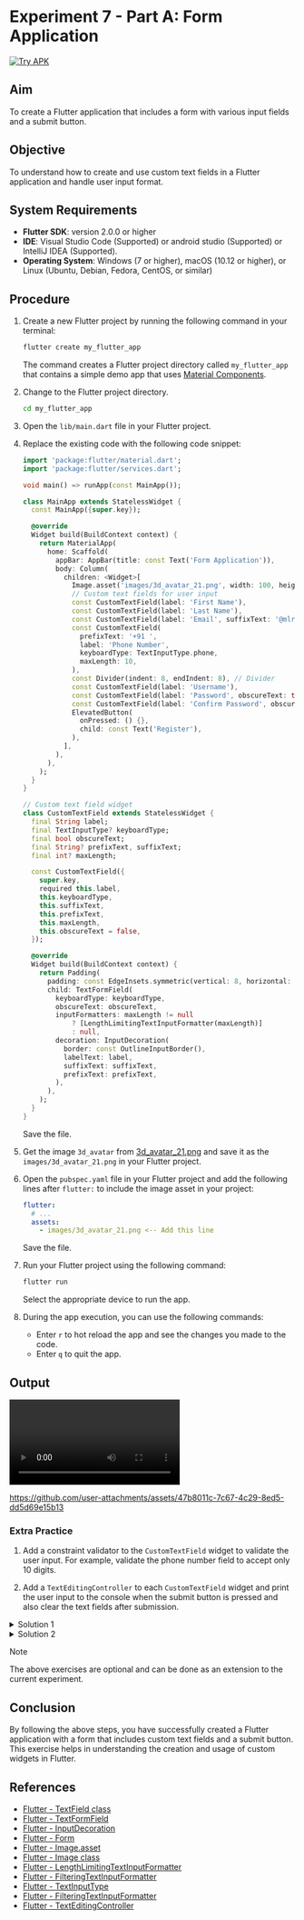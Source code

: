 # Experiment 7 - Part A:  **Form Application**
[![Try APK](https://img.shields.io/badge/Try%20APK-Download-blue)](#file:exp_7_a.apk)

## Aim
To create a Flutter application that includes a form with various input fields and a submit button.

## Objective
To understand how to create and use custom text fields in a Flutter application and handle user input format.

## System Requirements
- **Flutter SDK**: version 2.0.0 or higher
- **IDE**: Visual Studio Code (Supported) or android studio (Supported) or IntelliJ IDEA (Supported).
- **Operating System**: Windows (7 or higher), macOS (10.12 or higher), or Linux (Ubuntu, Debian, Fedora, CentOS, or similar)

## Procedure

1. Create a new Flutter project by running the following command in your terminal:
    ```cmd
    flutter create my_flutter_app
    ```
    The command creates a Flutter project directory called `my_flutter_app` that contains a simple demo app that uses [Material Components](https://m3.material.io/components).

2. Change to the Flutter project directory.
    ```cmd
    cd my_flutter_app
    ```
3. Open the `lib/main.dart` file in your Flutter project.

4. Replace the existing code with the following code snippet:
    ```dart
    import 'package:flutter/material.dart';
    import 'package:flutter/services.dart';

    void main() => runApp(const MainApp());

    class MainApp extends StatelessWidget {
      const MainApp({super.key});

      @override
      Widget build(BuildContext context) {
        return MaterialApp(
          home: Scaffold(
            appBar: AppBar(title: const Text('Form Application')),
            body: Column(
              children: <Widget>[
                Image.asset('images/3d_avatar_21.png', width: 100, height: 100),
                // Custom text fields for user input
                const CustomTextField(label: 'First Name'),
                const CustomTextField(label: 'Last Name'),
                const CustomTextField(label: 'Email', suffixText: '@mlritm.ac.in'),
                const CustomTextField(
                  prefixText: '+91 ',
                  label: 'Phone Number',
                  keyboardType: TextInputType.phone,
                  maxLength: 10,
                ),
                const Divider(indent: 8, endIndent: 8), // Divider
                const CustomTextField(label: 'Username'),
                const CustomTextField(label: 'Password', obscureText: true),
                const CustomTextField(label: 'Confirm Password', obscureText: true),
                ElevatedButton(
                  onPressed: () {},
                  child: const Text('Register'),
                ),
              ],
            ),
          ),
        );
      }
    }

    // Custom text field widget
    class CustomTextField extends StatelessWidget {
      final String label;
      final TextInputType? keyboardType;
      final bool obscureText;
      final String? prefixText, suffixText;
      final int? maxLength;

      const CustomTextField({
        super.key,
        required this.label,
        this.keyboardType,
        this.suffixText,
        this.prefixText,
        this.maxLength,
        this.obscureText = false,
      });

      @override
      Widget build(BuildContext context) {
        return Padding(
          padding: const EdgeInsets.symmetric(vertical: 8, horizontal: 16),
          child: TextFormField(
            keyboardType: keyboardType,
            obscureText: obscureText,
            inputFormatters: maxLength != null
                ? [LengthLimitingTextInputFormatter(maxLength)]
                : null,
            decoration: InputDecoration(
              border: const OutlineInputBorder(),
              labelText: label,
              suffixText: suffixText,
              prefixText: prefixText,
            ),
          ),
        );
      }
    }
    ```
    Save the file.

5. Get the image `3d_avatar` from [3d_avatar_21.png](https://github.com/srinu2003/Flutter-Lab/blob/main/exp_7_a/images/3d_avatar_21.png) and save it as the `images/3d_avatar_21.png` in your Flutter project.

6. Open the `pubspec.yaml` file in your Flutter project and add the following lines after `flutter:` to include the image asset in your project:

    ```yaml
    flutter:
      # ...
      assets:
        - images/3d_avatar_21.png <-- Add this line
    ```
    Save the file.

7. Run your Flutter project using the following command:
    ```cmd
    flutter run
    ```
    Select the appropriate device to run the app.

8. During the app execution, you can use the following commands:
    - Enter `r` to hot reload the app and see the changes you made to the code.
    - Enter `q` to quit the app.

## Output
<video controls src="exp_7_a_output.mp4" title="Form Application"></video>


https://github.com/user-attachments/assets/47b8011c-7c67-4c29-8ed5-dd5d69e15b13



### Extra Practice

1. Add a constraint validator to the `CustomTextField` widget to validate the user input. For example, validate the phone number field to accept only 10 digits.

2. Add a `TextEditingController` to each `CustomTextField` widget and print the user input to the console when the submit button is pressed and also clear the text fields after submission.

<details>
  <summary>Solution 1</summary>

```dart
import 'package:flutter/foundation.dart';
import 'package:flutter/material.dart';
import 'package:flutter/services.dart';

void main() => runApp(const MainApp());

class MainApp extends StatelessWidget {
  const MainApp({super.key});

  @override
  Widget build(BuildContext context) {
    return MaterialApp(
      home: Scaffold(
        appBar: AppBar(title: const Text('Form Application')),
        body: const SingleChildScrollView(
          // SafeArea widget to avoid UI elements from being hidden by the device's notch, etc.
          child: RegisterForm(),
        ),
      ),
    );
  }
}

class RegisterForm extends StatefulWidget {
  const RegisterForm({super.key});

  @override
  State<RegisterForm> createState() => _RegisterFormState();
}

class _RegisterFormState extends State<RegisterForm> {
  // About Controllers: https://api.flutter.dev/flutter/widgets/TextEditingController-class.html
  final _firstNameController       = TextEditingController();
  final _lastNameController        = TextEditingController();
  final _emailController           = TextEditingController();
  final _phoneController           = TextEditingController();
  final _usernameController        = TextEditingController();
  final _passwordController        = TextEditingController();
  final _confirmPasswordController = TextEditingController();

  @override
  void dispose() {
    _firstNameController.dispose();
    _lastNameController.dispose();
    _emailController.dispose();
    _phoneController.dispose();
    _usernameController.dispose();
    _passwordController.dispose();
    _confirmPasswordController.dispose();
    super.dispose();
  }

  void _handleSubmit() {
    if (kDebugMode) {
      print('''
    Form Values:
    First Name: ${_firstNameController.text}
    Last Name: ${_lastNameController.text}
    Email: ${_emailController.text}@mlritm.ac.in
    Phone: +91 ${_phoneController.text}
    Username: ${_usernameController.text}
    Password: ${_passwordController.text}
    Confirm Password: ${_confirmPasswordController.text}
    ''');
    }
  }

  @override
  Widget build(BuildContext context) {
    return Column(
      children: <Widget>[
        Image.asset('images/3d_avatar_21.png', width: 100, height: 100),
        CustomTextField(controller: _firstNameController, label: 'First Name'),
        CustomTextField(controller: _lastNameController, label: 'Last Name'),
        CustomTextField(
            controller: _emailController,
            label: 'Email ID',
            suffixText: '@mlritm.ac.in'),
        CustomTextField(
          controller: _phoneController,
          prefixText: '+91 ',
          label: 'Mobile Number',
          keyboardType: TextInputType.phone,
          maxLength: 10,
          inputFormatters: [
            FilteringTextInputFormatter.allow(RegExp(r'[0-9*]')),
            LengthLimitingTextInputFormatter(10)
          ],
        ),
        const Divider(indent: 8, endIndent: 8),
        CustomTextField(controller: _usernameController, label: 'Username'),
        CustomTextField(
            controller: _passwordController,
            label: 'Password',
            obscureText: true,
            passwordVisibilityToggle: false),
        CustomTextField(
            controller: _confirmPasswordController,
            label: 'Confirm Password',
            obscureText: true,
            passwordVisibilityToggle: true),
        Padding(
          padding: const EdgeInsets.symmetric(vertical: 8, horizontal: 16),
          child: Row(
            mainAxisAlignment: MainAxisAlignment.end,
            children: [
              FilledButton.icon(
                onPressed: _handleSubmit,
                icon: const Icon(Icons.login),
                label: const Text('Register'),
              ),
            ],
          ),
        ),
      ],
    );
  }
}

class CustomTextField extends StatefulWidget {
  final String label;
  final TextEditingController? controller; // Add controller
  final TextInputType? keyboardType;
  final bool obscureText;
  final String? prefixText, suffixText;
  final int? maxLength;
  final List<TextInputFormatter>? inputFormatters;
  final bool passwordVisibilityToggle;

  const CustomTextField({
    super.key,
    required this.label,
    this.controller, // Add controller
    this.keyboardType,
    this.suffixText,
    this.prefixText,
    this.maxLength,
    this.obscureText = false,
    this.passwordVisibilityToggle = false,
    this.inputFormatters,
  });

  @override
  State<CustomTextField> createState() => _CustomTextFieldState();
}

class _CustomTextFieldState extends State<CustomTextField> {
  bool _obscureText = true;

  @override
  void initState() {
    super.initState();
    _obscureText = widget.obscureText;
  }

  @override
  Widget build(BuildContext context) {
    return Padding(
      padding: const EdgeInsets.symmetric(vertical: 8, horizontal: 16),
      child: TextFormField(
        controller: widget.controller, // Add controller
        keyboardType: widget.keyboardType,
        obscureText: _obscureText,
        inputFormatters: widget.inputFormatters,
        decoration: InputDecoration(
          border: const OutlineInputBorder(),
          labelText: widget.label,
          suffixText: widget.suffixText,
          prefixText: widget.prefixText,
          suffixIcon: widget.obscureText && widget.passwordVisibilityToggle
              ? IconButton(
                  icon: Icon(
                    _obscureText
                        ? Icons.visibility_outlined
                        : Icons.visibility_off,
                  ),
                  onPressed: () {
                    setState(() {
                      _obscureText = !_obscureText;
                    });
                  },
                )
              : null,
        ),
      ),
    );
  }
}

```
</details>
<details>
  <summary>Solution 2</summary>

```dart
import 'package:flutter/foundation.dart';
import 'package:flutter/material.dart';
import 'package:flutter/services.dart';

void main() => runApp(const MainApp());

class MainApp extends StatelessWidget {
  const MainApp({super.key});

  @override
  Widget build(BuildContext context) {
    return MaterialApp(
      home: Scaffold(
        appBar: AppBar(title: const Text('Form Application')),
        body: const SafeArea(
          child: SingleChildScrollView(
            // SafeArea widget to avoid UI elements from being hidden by the device's notch, etc.
            child: RegisterForm(),
          ),
        ),
      ),
    );
  }
}

class RegisterForm extends StatefulWidget {
  const RegisterForm({super.key});

  @override
  State<RegisterForm> createState() => _RegisterFormState();
}

class _RegisterFormState extends State<RegisterForm> {
  /* About TextEditingController:
   * https://api.flutter.dev/flutter/widgets/TextEditingController-class.html
   */
  final List<TextEditingController> controllers = List.generate(
    7,
    (_) => TextEditingController(),
  );

  TextEditingController get _firstNameController       => controllers[0];
  TextEditingController get _lastNameController        => controllers[1];
  TextEditingController get _emailController           => controllers[2];
  TextEditingController get _phoneController           => controllers[3];
  TextEditingController get _usernameController        => controllers[4];
  TextEditingController get _passwordController        => controllers[5];
  TextEditingController get _confirmPasswordController => controllers[6];

  @override
  void dispose() {
    for (var controller in controllers) {
      controller.dispose();
    }
    super.dispose();
  }

  void _handleSubmit() {
    if (kDebugMode) {
      print('''

    First Name: ${_firstNameController.text}
    Last Name: ${_lastNameController.text}
    Email: ${_emailController.text}@mlritm.ac.in
    Phone: +91 ${_phoneController.text}
    Username: ${_usernameController.text}
    Password: ${_passwordController.text}
    Confirm Password: ${_confirmPasswordController.text}
    ''');
    }
  }

  void _handleClear() {
    for (var controller in controllers) {
      controller.clear();
    }
  }

  @override
  Widget build(BuildContext context) {
    return Column(
      children: <Widget>[
        Image.asset('images/3d_avatar_21.png', width: 100, height: 100),
        CustomTextField(controller: _firstNameController, label: 'First Name'),
        CustomTextField(controller: _lastNameController, label: 'Last Name'),
        CustomTextField(
            controller: _emailController,
            label: 'Email ID',
            suffixText: '@mlritm.ac.in'),
        CustomTextField(
          controller: _phoneController,
          prefixText: '+91 ',
          label: 'Mobile Number',
          keyboardType: TextInputType.phone,
          maxLength: 10,
          inputFormatters: [
            FilteringTextInputFormatter.allow(RegExp(r'[0-9*]')),
            LengthLimitingTextInputFormatter(10)
          ],
        ),
        const Divider(indent: 8, endIndent: 8),
        CustomTextField(controller: _usernameController, label: 'Username'),
        CustomTextField(
            controller: _passwordController,
            label: 'Password',
            obscureText: true,
            passwordVisibilityToggle: false),
        CustomTextField(
            controller: _confirmPasswordController,
            label: 'Confirm Password',
            obscureText: true,
            passwordVisibilityToggle: true),
        Padding(
          padding: const EdgeInsets.symmetric(vertical: 8, horizontal: 16),
          child: Row(
            mainAxisAlignment: MainAxisAlignment.end,
            children: [
              Padding(
                padding: const EdgeInsets.symmetric(horizontal: 8.0),
                child: TextButton(
                    onPressed: _handleClear, child: const Text('Clear')),
              ),
              FilledButton.icon(
                onPressed: _handleSubmit,
                icon: const Icon(Icons.login),
                label: const Text('Register'),
              ),
            ],
          ),
        ),
      ],
    );
  }
}

class CustomTextField extends StatefulWidget {
  final String label;
  final TextEditingController? controller; // Add controller
  final TextInputType? keyboardType;
  final bool obscureText;
  final String? prefixText, suffixText;
  final int? maxLength;
  final List<TextInputFormatter>? inputFormatters;
  final bool passwordVisibilityToggle;

  const CustomTextField({
    super.key,
    required this.label,
    this.controller, // Add controller
    this.keyboardType,
    this.suffixText,
    this.prefixText,
    this.maxLength,
    this.obscureText = false,
    this.passwordVisibilityToggle = false,
    this.inputFormatters,
  });

  @override
  State<CustomTextField> createState() => _CustomTextFieldState();
}

class _CustomTextFieldState extends State<CustomTextField> {
  bool _obscureText = true;

  @override
  void initState() {
    super.initState();
    _obscureText = widget.obscureText;
  }

  @override
  Widget build(BuildContext context) {
    return Padding(
      padding: const EdgeInsets.symmetric(vertical: 8, horizontal: 16),
      child: TextFormField(
        controller: widget.controller, // Add controller
        keyboardType: widget.keyboardType,
        obscureText: _obscureText,
        inputFormatters: widget.inputFormatters,
        decoration: InputDecoration(
          border: const OutlineInputBorder(),
          labelText: widget.label,
          suffixText: widget.suffixText,
          prefixText: widget.prefixText,
          suffixIcon: widget.obscureText && widget.passwordVisibilityToggle
              ? IconButton(
                  icon: Icon(
                    _obscureText
                        ? Icons.visibility_outlined
                        : Icons.visibility_off,
                  ),
                  onPressed: () {
                    setState(() {
                      _obscureText = !_obscureText;
                    });
                  },
                )
              : null,
        ),
      ),
    );
  }
}

```
</details>

> [!NOTE]
> The above exercises are optional and can be done as an extension to the current experiment.

## Conclusion
By following the above steps, you have successfully created a Flutter application with a form that includes custom text fields and a submit button. This exercise helps in understanding the creation and usage of custom widgets in Flutter.

## References
- [Flutter - TextField class](https://api.flutter.dev/flutter/material/TextField-class.html)
- [Flutter - TextFormField](https://api.flutter.dev/flutter/material/TextFormField-class.html)
- [Flutter - InputDecoration](https://api.flutter.dev/flutter/material/InputDecoration-class.html)
- [Flutter - Form](https://flutter.dev/docs/cookbook/forms/validation)
- [Flutter - Image.asset](https://api.flutter.dev/flutter/widgets/Image/Image.asset.html)
- [Flutter - Image class](https://api.flutter.dev/flutter/widgets/Image-class.html)
- [Flutter - LengthLimitingTextInputFormatter](https://api.flutter.dev/flutter/services/LengthLimitingTextInputFormatter-class.html)
- [Flutter - FilteringTextInputFormatter](https://api.flutter.dev/flutter/services/FilteringTextInputFormatter-class.html)
- [Flutter - TextInputType](https://api.flutter.dev/flutter/services/TextInputType-class.html)
- [Flutter - FilteringTextInputFormatter](https://api.flutter.dev/flutter/services/FilteringTextInputFormatter-class.html)
- [Flutter - TextEditingController](https://api.flutter.dev/flutter/widgets/TextEditingController-class.html)
